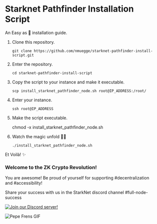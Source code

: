 # Starknet Pathfinder Installation Script

An Easy as 🥧 installation guide.

1) Clone this repository.
    
      ```git clone https://github.com/nmuegge/starknet-pathfinder-install-script.git```
      
3) Enter the repository.

      ```cd starknet-pathfinder-install-script```
      
5) Copy the script to your instance and make it executable.

      ```scp install_starknet_pathfinder_node.sh root@IP_ADDRESS:/root/```
      
6) Enter your instance.

      ```ssh root@IP_ADDRESS```

7) Make the script executable.

      chmod -x install_starknet_pathfinder_node.sh
      
8) Watch the magic unfold 🧙‍🪄 

       ./install_starknet_pathfinder_node.sh

Et Voilà! ✨

### Welcome to the ZK Crypto Revolution!

You are awesome! Be proud of yourself for supporting #decentralization and #accessibility! 

Share your success with us in the StarkNet discord channel #full-node-success 


[![Join our Discord server!](https://invidget.switchblade.xyz/Fx6zFE7n?theme=light)](https://discord.gg/Fx6zFE7n)

![Pepe Frens GIF](https://c.tenor.com/3EfJ246BYTEAAAAC/frens-pepe.gif)
